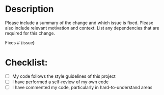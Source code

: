 # Description

Please include a summary of the change and which issue is fixed. Please also include relevant motivation and context. List any dependencies that are required for this change.

Fixes # (issue)

# Checklist:

- [ ] My code follows the style guidelines of this project
- [ ] I have performed a self-review of my own code
- [ ] I have commented my code, particularly in hard-to-understand areas
